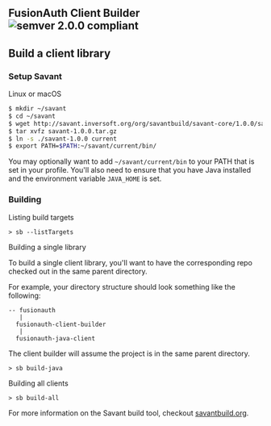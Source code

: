 ## FusionAuth Client Builder ![semver 2.0.0 compliant](http://img.shields.io/badge/semver-2.0.0-brightgreen.svg?style=flat-square)


## Build a client library

### Setup Savant

Linux or macOS

```bash
$ mkdir ~/savant
$ cd ~/savant
$ wget http://savant.inversoft.org/org/savantbuild/savant-core/1.0.0/savant-1.0.0.tar.gz
$ tar xvfz savant-1.0.0.tar.gz
$ ln -s ./savant-1.0.0 current
$ export PATH=$PATH:~/savant/current/bin/
```


You may optionally want to add `~/savant/current/bin` to your PATH that is set in your profile. You'll also need to ensure that you have Java installed and the environment variable  `JAVA_HOME` is set. 

### Building 



Listing build targets

```
> sb --listTargets
```

Building a single library

To build a single client library, you'll want to have the corresponding repo checked out in the same parent directory.

For example, your directory structure should look something like the following:

```
-- fusionauth
   | 
  fusionauth-client-builder
   |
  fusionauth-java-client
```

The client builder will assume the project is in the same parent directory.

```
> sb build-java
```

Building all clients

```
> sb build-all
```


For more information on the Savant build tool, checkout [savantbuild.org](http://savantbuild.org/).